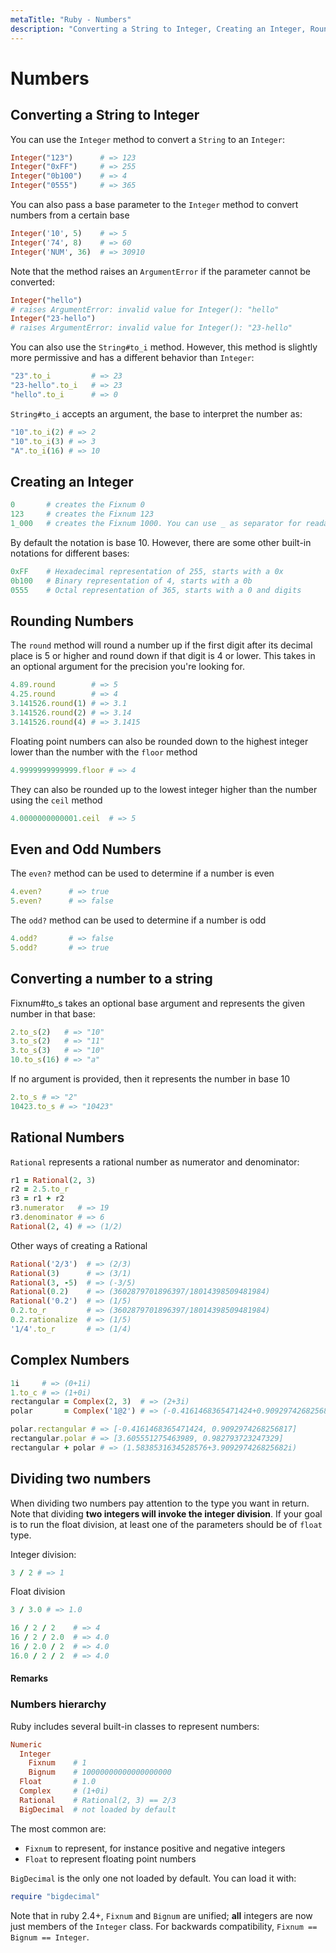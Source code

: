 ```yaml
---
metaTitle: "Ruby - Numbers"
description: "Converting a String to Integer, Creating an Integer, Rounding Numbers, Even and Odd Numbers, Converting a number to a string, Rational Numbers, Complex Numbers, Dividing two numbers"
---
```


# Numbers



## Converting a String to Integer


You can use the `Integer` method to convert a `String` to an `Integer`:

```ruby
Integer("123")      # => 123
Integer("0xFF")     # => 255
Integer("0b100")    # => 4
Integer("0555")     # => 365

```

You can also pass a base parameter to the `Integer` method to convert numbers from a certain base

```ruby
Integer('10', 5)    # => 5
Integer('74', 8)    # => 60
Integer('NUM', 36)  # => 30910

```

Note that the method raises an `ArgumentError` if the parameter cannot be converted:

```ruby
Integer("hello")
# raises ArgumentError: invalid value for Integer(): "hello"
Integer("23-hello")
# raises ArgumentError: invalid value for Integer(): "23-hello"

```

You can also use the `String#to_i` method. However, this method is slightly more permissive and has a different behavior than `Integer`:

```ruby
"23".to_i         # => 23
"23-hello".to_i   # => 23
"hello".to_i      # => 0

```

`String#to_i` accepts an argument, the base to interpret the number as:

```ruby
"10".to_i(2) # => 2
"10".to_i(3) # => 3
"A".to_i(16) # => 10

```



## Creating an Integer


```ruby
0       # creates the Fixnum 0
123     # creates the Fixnum 123
1_000   # creates the Fixnum 1000. You can use _ as separator for readability

```

By default the notation is base 10. However, there are some other built-in notations for different bases:

```ruby
0xFF    # Hexadecimal representation of 255, starts with a 0x
0b100   # Binary representation of 4, starts with a 0b
0555    # Octal representation of 365, starts with a 0 and digits

```



## Rounding Numbers


The `round` method will round a number up if the first digit after its decimal place is 5 or higher and round down if that digit is 4 or lower. This takes in an optional argument for the precision you're looking for.

```ruby
4.89.round        # => 5
4.25.round        # => 4
3.141526.round(1) # => 3.1
3.141526.round(2) # => 3.14
3.141526.round(4) # => 3.1415

```

Floating point numbers can also be rounded down to the highest integer lower than the number with the `floor` method

```ruby
4.9999999999999.floor # => 4

```

They can also be rounded up to the lowest integer higher than the number using the `ceil` method

```ruby
4.0000000000001.ceil  # => 5

```



## Even and Odd Numbers


The `even?` method can be used to determine if a number is even

```ruby
4.even?      # => true
5.even?      # => false

```

The `odd?` method can be used to determine if a number is odd

```ruby
4.odd?       # => false
5.odd?       # => true

```



## Converting a number to a string


Fixnum#to_s takes an optional base argument and represents the given number in that base:

```ruby
2.to_s(2)   # => "10"
3.to_s(2)   # => "11"
3.to_s(3)   # => "10"
10.to_s(16) # => "a"

```

If no argument is provided, then it represents the number in base 10

```ruby
2.to_s # => "2"
10423.to_s # => "10423"

```



## Rational Numbers


`Rational` represents a rational number as numerator and denominator:

```ruby
r1 = Rational(2, 3)
r2 = 2.5.to_r
r3 = r1 + r2
r3.numerator   # => 19
r3.denominator # => 6
Rational(2, 4) # => (1/2)

```

Other ways of creating a Rational

```ruby
Rational('2/3')  # => (2/3)
Rational(3)      # => (3/1)
Rational(3, -5)  # => (-3/5)
Rational(0.2)    # => (3602879701896397/18014398509481984)
Rational('0.2')  # => (1/5)
0.2.to_r         # => (3602879701896397/18014398509481984)
0.2.rationalize  # => (1/5)
'1/4'.to_r       # => (1/4)

```



## Complex Numbers


```ruby
1i     # => (0+1i)
1.to_c # => (1+0i)
rectangular = Complex(2, 3)  # => (2+3i)
polar       = Complex('1@2') # => (-0.4161468365471424+0.9092974268256817i)

polar.rectangular # => [-0.4161468365471424, 0.9092974268256817]
rectangular.polar # => [3.605551275463989, 0.982793723247329]
rectangular + polar # => (1.5838531634528576+3.909297426825682i)

```



## Dividing two numbers


When dividing two numbers pay attention to the type you want in return. Note that dividing **two integers will invoke the integer division**. If your goal is to run the float division, at least one of the parameters should be of `float` type.

Integer division:

```ruby
3 / 2 # => 1

```

Float division

```ruby
3 / 3.0 # => 1.0

16 / 2 / 2    # => 4
16 / 2 / 2.0  # => 4.0
16 / 2.0 / 2  # => 4.0
16.0 / 2 / 2  # => 4.0

```



#### Remarks


### Numbers hierarchy

Ruby includes several built-in classes to represent numbers:

```ruby
Numeric
  Integer
    Fixnum    # 1
    Bignum    # 10000000000000000000
  Float       # 1.0
  Complex     # (1+0i)
  Rational    # Rational(2, 3) == 2/3
  BigDecimal  # not loaded by default

```

The most common are:

- `Fixnum` to represent, for instance positive and negative integers
- `Float` to represent floating point numbers

`BigDecimal` is the only one not loaded by default. You can load it with:

```ruby
require "bigdecimal"

```

Note that in ruby 2.4+, `Fixnum` and `Bignum` are unified; **all** integers are now just members of the `Integer` class. For backwards compatibility, `Fixnum == Bignum == Integer`.

